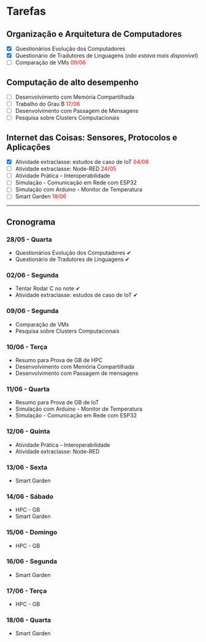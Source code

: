 # Tarefas

## Organização e Arquitetura de Computadores

- [x] Questionários Evolução dos Computadores
- [x] Questionário de Tradutores de Linguagens (*não estava mais disponível*)
- [ ] Comparação de VMs <span style="color: red;">09/06</span>

## Computação de alto desempenho

- [ ] Desenvolvimento com Memória Compartilhada
- [ ] Trabalho do Grau B <span style="color: red;">17/06</span>
- [ ] Desenvolvimento com Passagem de Mensagens
- [ ] Pesquisa sobre Clusters Computacionais

## Internet das Coisas: Sensores, Protocolos e Aplicações

- [x] Atividade extraclasse: estudos de caso de IoT <span style="color: red;">04/06</span>
- [ ] Atividade extraclasse: Node-RED <span style="color: red;">24/05</span>
- [ ] Atividade Prática – Interoperabilidade
- [ ] Simulação - Comunicação em Rede com ESP32
- [ ] Simulação com Arduino - Monitor de Temperatura
- [ ] Smart Garden <span style="color: red;">18/06</span>

---

## Cronograma

### 28/05 - Quarta

- Questionários Evolução dos Computadores ✔
- Questionário de Tradutores de Linguagens ✔

### 02/06 - Segunda

- Tentar Rodar C no note ✔
- Atividade extraclasse: estudos de caso de IoT ✔

### 09/06 - Segunda

- Comparação de VMs
- Pesquisa sobre Clusters Computacionais

### 10/06 - Terça

- Resumo para Prova de GB de HPC
- Desenvolvimento com Memória Compartilhada
- Desenvolvimento com Passagem de mensagens

### 11/06 - Quarta

- Resumo para Prova de GB de IoT
- Simulação com Arduino - Monitor de Temperatura
- Simulação - Comunicação em Rede com ESP32

### 12/06 - Quinta

- Atividade Prática – Interoperabilidade
- Atividade extraclasse: Node-RED

### 13/06 - Sexta

- Smart Garden

### 14/06 - Sábado

- HPC - GB
- Smart Garden

### 15/06 - Domingo

- HPC - GB

### 16/06 - Segunda

- Smart Garden

### 17/06 - Terça

- HPC - GB

### 18/06 - Quarta

- Smart Garden